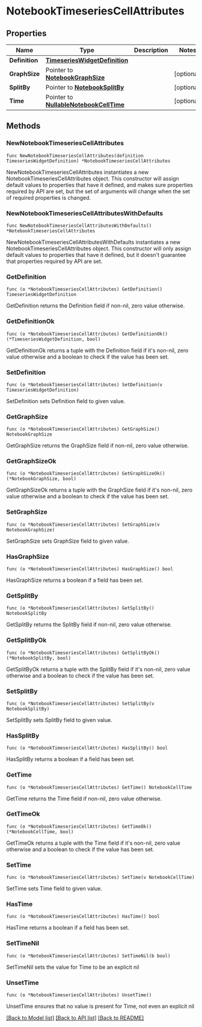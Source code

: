 # NotebookTimeseriesCellAttributes

## Properties

Name | Type | Description | Notes
---- | ---- | ----------- | ------
**Definition** | [**TimeseriesWidgetDefinition**](TimeseriesWidgetDefinition.md) |  | 
**GraphSize** | Pointer to [**NotebookGraphSize**](NotebookGraphSize.md) |  | [optional] 
**SplitBy** | Pointer to [**NotebookSplitBy**](NotebookSplitBy.md) |  | [optional] 
**Time** | Pointer to [**NullableNotebookCellTime**](NotebookCellTime.md) |  | [optional] 

## Methods

### NewNotebookTimeseriesCellAttributes

`func NewNotebookTimeseriesCellAttributes(definition TimeseriesWidgetDefinition) *NotebookTimeseriesCellAttributes`

NewNotebookTimeseriesCellAttributes instantiates a new NotebookTimeseriesCellAttributes object.
This constructor will assign default values to properties that have it defined,
and makes sure properties required by API are set, but the set of arguments
will change when the set of required properties is changed.

### NewNotebookTimeseriesCellAttributesWithDefaults

`func NewNotebookTimeseriesCellAttributesWithDefaults() *NotebookTimeseriesCellAttributes`

NewNotebookTimeseriesCellAttributesWithDefaults instantiates a new NotebookTimeseriesCellAttributes object.
This constructor will only assign default values to properties that have it defined,
but it doesn't guarantee that properties required by API are set.

### GetDefinition

`func (o *NotebookTimeseriesCellAttributes) GetDefinition() TimeseriesWidgetDefinition`

GetDefinition returns the Definition field if non-nil, zero value otherwise.

### GetDefinitionOk

`func (o *NotebookTimeseriesCellAttributes) GetDefinitionOk() (*TimeseriesWidgetDefinition, bool)`

GetDefinitionOk returns a tuple with the Definition field if it's non-nil, zero value otherwise
and a boolean to check if the value has been set.

### SetDefinition

`func (o *NotebookTimeseriesCellAttributes) SetDefinition(v TimeseriesWidgetDefinition)`

SetDefinition sets Definition field to given value.


### GetGraphSize

`func (o *NotebookTimeseriesCellAttributes) GetGraphSize() NotebookGraphSize`

GetGraphSize returns the GraphSize field if non-nil, zero value otherwise.

### GetGraphSizeOk

`func (o *NotebookTimeseriesCellAttributes) GetGraphSizeOk() (*NotebookGraphSize, bool)`

GetGraphSizeOk returns a tuple with the GraphSize field if it's non-nil, zero value otherwise
and a boolean to check if the value has been set.

### SetGraphSize

`func (o *NotebookTimeseriesCellAttributes) SetGraphSize(v NotebookGraphSize)`

SetGraphSize sets GraphSize field to given value.

### HasGraphSize

`func (o *NotebookTimeseriesCellAttributes) HasGraphSize() bool`

HasGraphSize returns a boolean if a field has been set.

### GetSplitBy

`func (o *NotebookTimeseriesCellAttributes) GetSplitBy() NotebookSplitBy`

GetSplitBy returns the SplitBy field if non-nil, zero value otherwise.

### GetSplitByOk

`func (o *NotebookTimeseriesCellAttributes) GetSplitByOk() (*NotebookSplitBy, bool)`

GetSplitByOk returns a tuple with the SplitBy field if it's non-nil, zero value otherwise
and a boolean to check if the value has been set.

### SetSplitBy

`func (o *NotebookTimeseriesCellAttributes) SetSplitBy(v NotebookSplitBy)`

SetSplitBy sets SplitBy field to given value.

### HasSplitBy

`func (o *NotebookTimeseriesCellAttributes) HasSplitBy() bool`

HasSplitBy returns a boolean if a field has been set.

### GetTime

`func (o *NotebookTimeseriesCellAttributes) GetTime() NotebookCellTime`

GetTime returns the Time field if non-nil, zero value otherwise.

### GetTimeOk

`func (o *NotebookTimeseriesCellAttributes) GetTimeOk() (*NotebookCellTime, bool)`

GetTimeOk returns a tuple with the Time field if it's non-nil, zero value otherwise
and a boolean to check if the value has been set.

### SetTime

`func (o *NotebookTimeseriesCellAttributes) SetTime(v NotebookCellTime)`

SetTime sets Time field to given value.

### HasTime

`func (o *NotebookTimeseriesCellAttributes) HasTime() bool`

HasTime returns a boolean if a field has been set.

### SetTimeNil

`func (o *NotebookTimeseriesCellAttributes) SetTimeNil(b bool)`

 SetTimeNil sets the value for Time to be an explicit nil

### UnsetTime
`func (o *NotebookTimeseriesCellAttributes) UnsetTime()`

UnsetTime ensures that no value is present for Time, not even an explicit nil

[[Back to Model list]](../README.md#documentation-for-models) [[Back to API list]](../README.md#documentation-for-api-endpoints) [[Back to README]](../README.md)


